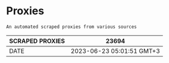 # Proxies
    An automated scraped proxies from various sources

| SCRAPED PROXIES | 23694            |
|-----------------|---------------------------|
| DATE            | 2023-06-23 05:01:51 GMT+3          |
